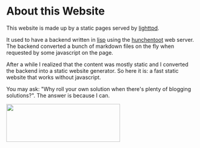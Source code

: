 # About this Website

This website is made up by a static pages served by
[lighttpd](https://www.lighttpd.net/).

It used to have a backend written in [lisp](http://lispers.org/) using the
[hunchentoot](http://weitz.de/hunchentoot/) web server. The backend converted a
bunch of markdown files on the fly when requested by some javascript on the
page.

After a while I realized that the content was mostly static and I converted the
backend into a static website generator. So here it is: a fast static website
that works without javascript.

You may ask: "Why roll your own solution when there's plenty of blogging
solutions?". The answer is because I can.
<p>
      <img src="/res/img/made-with-lisp-logo.jpg" width="300" height="100"/>
</p>
